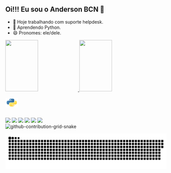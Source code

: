 ## Oi!!! Eu sou o Anderson BCN 👋

- 🔭 Hoje trabalhando com suporte helpdesk.
- 🌱 Aprendendo Python.
- 😄 Pronomes: ele/dele.

<div>
<a href="https://about.me/anderson.bcn" target="_blank">
<img height="160em" width="45%" src="https://github-readme-stats.vercel.app/api?username=andersonbcn&show_icons=true&theme=aura_dark&include_all_commits-true&count_private=true"/>
<img height="160em" width="45%" src="https://github-readme-stats.vercel.app/api/pin/?username=andersonbcn&repo=github-readme-stats&cache_seconds=86400&theme=aura_dark"/></a>
</div>

<div style="display: inline_block"><br>
<img align-"center" alt-"Python" height="30" width="40" src="https://raw.githubusercontent.com/devicons/devicon/master/icons/python/python-original.svg">
</div>

##

<div>
<a href="https://www.youtube.com/user/andersonbcn" target="_blank"><img src="https://img.shields.io/badge/YouTube-FF0000?style=for-the-badge&logo=youtube&logoColor=white"></a>
<a href="https://instagram.com/andersonbcn" target="_blank"><img src="https://img.shields.io/badge/-Instagram-E4405F?style=for-the-badge&logo=instagram&logoColor=white"></a>
<a href="https://www.twitch.tv/andersonbcn" target="_blank"><img src="https://img.shields.io/badge/Twitch-9146FF?style=for-the-badge&logo=twitch&logoColor=white"></a>
<a href="https://discord.com/698313793339654315" target="_blank"><img src="https://img.shields.io/badge/Discord-7289DA?style=for-the-badge&logo=discord&logoColor=white"></a>
<a href="mailto:anderson@anderson-line.com" target="_blank"><img src="https://img.shields.io/badge/-Gmail-333?style=for-the-badge&logo=gmail&logoColor=white"></a>
<a href="https://www.linkedin.com/in/andersonbcn/" target="_blank"><img src="https://img.shields.io/badge/-LinkedIn-0077B5?style=for-the-badge&logo=linkedin&logoColor=white"></a>
</div>

<div>
<picture>
  <source media="(prefers-color-scheme: dark)" srcset="https://github.com/andersonbcn/workflow/blob/main/github-contribution-grid-snake.svg">
  <source media="(prefers-color-scheme: light)" srcset="https://github.com/andersonbcn/workflow/blob/main/github-contribution-grid-snake.svg">
  <img alt="github-contribution-grid-snake" src="https://github.com/andersonbcn/workflow/blob/main/github-contribution-grid-snake.svg">
</picture>
</div>

![Snake animation](https://github.com/andersonbcn/andersonbcn/blob/output/github-contribution-grid-snake.svg)

